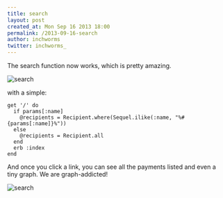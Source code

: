 ```yaml
---
title: search
layout: post
created_at: Mon Sep 16 2013 18:00
permalink: /2013-09-16-search
author: inchworms
twitter: inchworms_
---
```



The search function now works, which is pretty amazing.

![search](/inchworms/images/search_function.png)

with a simple:

    get '/' do
      if params[:name]
        @recipients = Recipient.where(Sequel.ilike(:name, "%#{params[:name]}%"))
      else
        @recipients = Recipient.all
      end
      erb :index
    end


And once you click a link, you can see all the payments listed and even a tiny graph. We are graph-addicted!

![search](/inchworms/images/payments_listed.png)